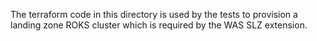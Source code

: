 The terraform code in this directory is used by the tests to provision a landing zone ROKS cluster which is required by the WAS SLZ extension.
